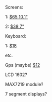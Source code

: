 Screens:

1: [$65 10.1"](https://www.amazon.com/Hosyond-Capacitive-Touchscreen-1280x800-Raspberry/dp/B0CLQZ48BF/)

2: [$38 7"](https://www.amazon.com/Speakers-1024x600-Capacitive-Touchscreen-Raspberry/dp/B09L7XNBJB/)

Keyboard:

1: [$18](https://www.amazon.com/Arteck-Wireless-Keyboard-Compact-Computer/dp/B09WDJNBT1/)


etc.

Gps (maybe) [$12](https://www.amazon.com/HiLetgo-Satellite-Positioning-Arduino-Replace/dp/B07X5GVW6Q/)

LCD 1602?

MAX7219 module?

7 segment displays?
